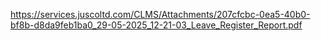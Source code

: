 https://services.juscoltd.com/CLMS/Attachments/207cfcbc-0ea5-40b0-bf8b-d8da9feb1ba0_29-05-2025_12-21-03_Leave_Register_Report.pdf

